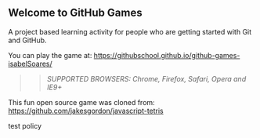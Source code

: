 ## Welcome to GitHub Games

A project based learning activity for people who are getting started with Git and GitHub.

You can play the game at: https://githubschool.github.io/github-games-isabelSoares/

>> _*SUPPORTED BROWSERS*: Chrome, Firefox, Safari, Opera and IE9+_

This fun open source game was cloned from: https://github.com/jakesgordon/javascript-tetris


test policy